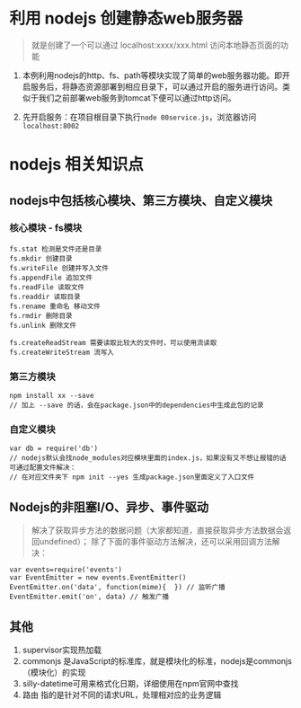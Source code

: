 # 利用 nodejs 创建静态web服务器
> 就是创建了一个可以通过 localhost:xxxx/xxx.html 访问本地静态页面的功能
1. 本例利用nodejs的http、fs、path等模块实现了简单的web服务器功能。即开启服务后，将静态资源部署到相应目录下，可以通过开启的服务进行访问。类似于我们之前部署web服务到tomcat下便可以通过http访问。

2. 先开启服务：在项目根目录下执行```node 00service.js```，浏览器访问```localhost:8002```

# nodejs 相关知识点

## nodejs中包括核心模块、第三方模块、自定义模块
### 核心模块 - fs模块
```
fs.stat 检测是文件还是目录 
fs.mkdir 创建目录
fs.writeFile 创建并写入文件
fs.appendFile 追加文件
fs.readFile 读取文件
fs.readdir 读取目录
fs.rename 重命名 移动文件
fs.rmdir 删除目录
fs.unlink 删除文件

fs.createReadStream 需要读取比较大的文件时，可以使用流读取
fs.createWriteStream 流写入
```

### 第三方模块
```
npm install xx --save
// 加上 --save 的话，会在package.json中的dependencies中生成此包的记录
```

### 自定义模块
```
var db = require('db')
// nodejs默认会找node_modules对应模块里面的index.js，如果没有又不想让报错的话可通过配置文件解决：
// 在对应文件夹下 npm init --yes 生成package.json里面定义了入口文件
```

## Nodejs的非阻塞I/O、异步、事件驱动
> 解决了获取异步方法的数据问题（大家都知道，直接获取异步方法数据会返回undefined）；
除了下面的事件驱动方法解决，还可以采用回调方法解决：
```
var events=require('events')
var EventEmitter = new events.EventEmitter()
EventEmitter.on('data', function(mime){  }) // 监听广播
EventEmitter.emit('on', data) // 触发广播 
```

## 其他
1. supervisor实现热加载
2. commonjs 是JavaScript的标准库，就是模块化的标准，nodejs是commonjs（模块化）的实现
3. silly-datetime可用来格式化日期，详细使用在npm官网中查找
4. 路由 指的是针对不同的请求URL，处理相对应的业务逻辑